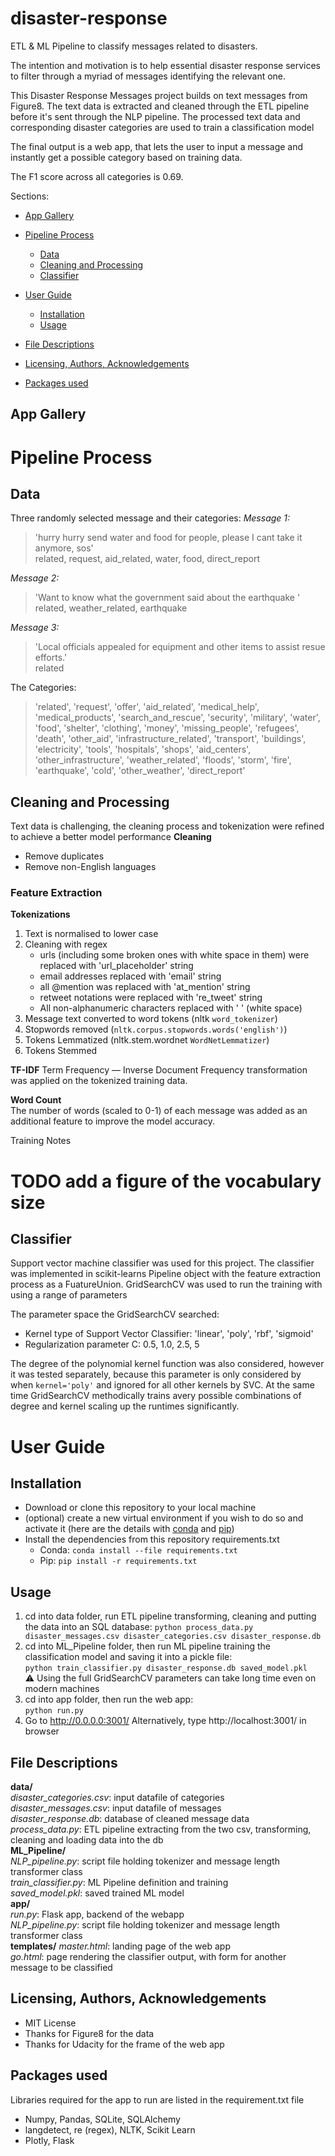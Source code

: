 # disaster-response
ETL &amp; ML Pipeline to classify messages related to disasters.

The intention and motivation is to help essential disaster response services to filter through a myriad of messages identifying the relevant one.

This Disaster Response Messages project builds on text messages from Figure8.
The text data is extracted and cleaned through the ETL pipeline before it's sent through the NLP pipeline.
The processed text data and corresponding disaster categories are used to train a classification model

The final output is a web app, that lets the user to input a message and instantly get a possible category based on training data.

The F1 score across all categories is 0.69.

Sections:
- [App Gallery](#App-Gallery)
- [Pipeline Process](#Pipeline-Process)
    - [Data](#Data)
    - [Cleaning and Processing](#Cleaning-and-Processing)  
    - [Classifier](#Classifier)
    
- [User Guide](#User-Guide)
    - [Installation](#Installation)
    - [Usage](#Usage)

- [File Descriptions](#File-Descriptions)  
- [Licensing, Authors, Acknowledgements](#Licensing,-Authors,-Acknowledgements)  
- [Packages used](#Packages-used)


## App Gallery


# Pipeline Process
## Data
Three randomly selected message and their categories:
_Message 1:_
> 'hurry hurry send water and food for people, please I cant take it anymore, sos'  
> related, request, aid_related, water, food, direct_report  

_Message 2:_  
> 'Want to know what the government said about the earthquake '  
> related, weather_related, earthquake

_Message 3:_  
> 'Local officials appealed for equipment and other items to assist resue efforts.'  
> related
 

The Categories:
> 'related', 'request', 'offer', 'aid_related', 'medical_help', 'medical_products', 'search_and_rescue', 'security',
> 'military', 'water', 'food', 'shelter', 'clothing', 'money', 'missing_people', 'refugees', 'death', 'other_aid',
> 'infrastructure_related', 'transport', 'buildings', 'electricity', 'tools', 'hospitals', 'shops', 'aid_centers',
> 'other_infrastructure', 'weather_related', 'floods', 'storm', 'fire', 'earthquake', 'cold', 'other_weather', 'direct_report'

## Cleaning and Processing
Text data is challenging, the cleaning process and tokenization were refined to achieve a better model performance
__Cleaning__
- Remove duplicates
- Remove non-English languages

### Feature Extraction

__Tokenizations__  
1. Text is normalised to lower case
2. Cleaning with regex
    - urls (including some broken ones with white space in them) were replaced with 'url_placeholder' string
    - email addresses replaced with 'email' string
    - all @mention was replaced with 'at_mention' string
    - retweet notations were replaced with 're_tweet' string
    - All non-alphanumeric characters replaced with ' ' (white space)
3. Message text converted to word tokens (nltk `word_tokenizer`)
4. Stopwords removed (`nltk.corpus.stopwords.words('english')`)
5. Tokens Lemmatized (nltk.stem.wordnet `WordNetLemmatizer`)
6. Tokens Stemmed

__TF-IDF__
Term Frequency — Inverse Document Frequency transformation was applied on the tokenized training data.

__Word Count__  
The number of words (scaled to 0-1) of each message was added as an additional feature to improve the model accuracy. 


Training Notes

# TODO add a figure of the vocabulary size 

## Classifier
Support vector machine classifier was used for this project. 
The classifier was implemented in scikit-learns Pipeline object with the feature extraction process as a FuatureUnion.
GridSearchCV was used to run the training with using a range of parameters

The parameter space the GridSearchCV searched:
- Kernel type of Support Vector Classifier: 'linear', 'poly', 'rbf', 'sigmoid'
- Regularization parameter C: 0.5, 1.0, 2.5, 5

The degree of the polynomial kernel function was also considered, however it was tested separately, because this parameter is only considered by when `kernel='poly'` and ignored for all other kernels by SVC.
At the same time GridSearchCV methodically trains avery possible combinations of degree and kernel scaling up the runtimes significantly.
 
# User Guide
## Installation
- Download or clone this repository to your local machine
- (optional) create a new virtual environment if you wish to do so and activate it (here are the details with [conda](https://docs.conda.io/projects/conda/en/4.6.1/user-guide/tasks/manage-environments.html) and [pip](https://packaging.python.org/guides/installing-using-pip-and-virtual-environments/))
- Install the dependencies from this repository requirements.txt
    - Conda: `conda install --file requirements.txt`
    - Pip: `pip install -r requirements.txt`

## Usage
1. cd into data folder, run ETL pipeline transforming, cleaning and putting the data into an SQL database:
    `python process_data.py disaster_messages.csv disaster_categories.csv disaster_response.db`  
2. cd into ML_Pipeline folder, then run ML pipeline training the classification model and saving it into a pickle file:  
    `python train_classifier.py disaster_response.db saved_model.pkl`  
    :warning: Using the full GridSearchCV parameters can take long time even on modern machines  
3. cd into app folder, then run the web app:  
    `python run.py`  
4. Go to http://0.0.0.0:3001/ Alternatively, type http://localhost:3001/ in browser  

## File Descriptions
__data/__  
    _disaster_categories.csv_:  input datafile of categories  
    _disaster_messages.csv_:    input datafile of messages  
    _disaster_response.db_:     database of cleaned message data  
    _process_data.py_:          ETL pipeline extracting from the two csv, transforming, cleaning and loading data into the db  
__ML_Pipeline/__  
    _NLP_pipeline.py_:          script file holding tokenizer and message length transformer class  
    _train_classifier.py_:      ML Pipeline definition and training  
    _saved_model.pkl_:          saved trained ML model  
__app/__  
    _run.py_:                   Flask app, backend of the webapp  
    _NLP_pipeline.py_:          script file holding tokenizer and message length transformer class  
    __templates/__
        _master.html_:          landing page of the web app  
        _go.html_:              page rendering the classifier output, with form for another message to be classified  

## Licensing, Authors, Acknowledgements 
- MIT License
- Thanks for Figure8 for the data
- Thanks for Udacity for the frame of the web app

## Packages used
Libraries required for the app to run are listed in the requirement.txt file
- Numpy, Pandas, SQLite, SQLAlchemy
- langdetect, re (regex), NLTK, Scikit Learn
- Plotly, Flask


